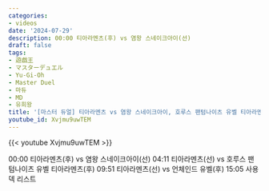 ```yaml
---
categories:
- videos
date: '2024-07-29'
description: 00:00 티아라멘츠(후) vs 염왕 스네이크아이(선)
draft: false
tags:
- 遊戯王
- マスターデュエル
- Yu-Gi-Oh
- Master Duel
- 마듀
- MD
- 유희왕
title: '[마스터 듀얼] 티아라멘츠 vs 염왕 스네이크아이, 호루스 팬텀나이츠 유벨 티아라멘츠, 언체인드 유벨'
youtube_id: Xvjmu9uwTEM
---
```



{{< youtube Xvjmu9uwTEM >}}

00:00 티아라멘츠(후) vs 염왕 스네이크아이(선)
04:11 티아라멘츠(선) vs 호루스 팬텀나이츠 유벨 티아라멘츠(후)
09:51 티아라멘츠(선) vs 언체인드 유벨(후)
15:05 사용 덱 리스트